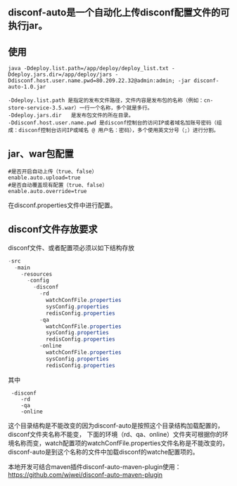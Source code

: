 ## disconf-auto是一个自动化上传disconf配置文件的可执行jar。

## 使用
```
java -Ddeploy.list.path=/app/deploy/deploy_list.txt -Ddeploy.jars.dir=/app/deploy/jars -Ddisconf.host.user.name.pwd=80.209.22.32@admin:admin; -jar disconf-auto-1.0.jar
```

```
-Ddeploy.list.path 是指定的发布文件路径，文件内容是发布包的名称（例如：cn-store-service-3.5.war）一行一个名称，多个就是多行。
-Ddeploy.jars.dir   是发布包文件的所在目录。
-Ddisconf.host.user.name.pwd 是disconf控制台的访问IP或者域名加账号密码（组成：disconf控制台访问IP或域名 @ 用户名：密码），多个使用英文分号（;）进行分割。
```                             

## jar、war包配置
```properties
#是否开启自动上传（true、false）
enable.auto.upload=true
#是否自动覆盖现有配置（true、false）
enable.auto.override=true
```

在disconf.properties文件中进行配置。

## disconf文件存放要求
disconf文件、或者配置项必须以如下结构存放

```java
-src
  -main
    -resources
      -config
        -disconf
          -rd
            watchConfFile.properties
            sysConfig.properties
            redisConfig.properties
          -qa
            watchConfFile.properties
            sysConfig.properties
            redisConfig.properties
          -online
            watchConfFile.properties
            sysConfig.properties
            redisConfig.properties
```

其中 
```
 -disconf
    -rd
    -qa
    -online
```
这个目录结构是不能改变的因为disconf-auto是按照这个目录结构加载配置的，disconf文件夹名称不能变，
下面的环境（rd、qa、online）文件夹可根据你的环境名称而变，watch配置项的watchConfFile.properties文件名称是不能改变的，
disconf-auto是到这个名称的文件中加载disconf的watche配置项的。 

本地开发可结合maven插件disconf-auto-maven-plugin使用：https://github.com/wjwei/disconf-auto-maven-plugin

